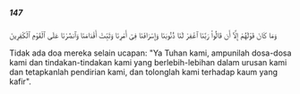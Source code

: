 ##### 147

<span class="ayah">وَمَا كَانَ قَوْلَهُمْ إِلَّآ أَن قَالُوا۟ رَبَّنَا ٱغْفِرْ لَنَا ذُنُوبَنَا وَإِسْرَافَنَا فِىٓ أَمْرِنَا وَثَبِّتْ أَقْدَامَنَا وَٱنصُرْنَا عَلَى ٱلْقَوْمِ ٱلْكَٰفِرِينَ</span>

<span class="ayah_translation">Tidak ada doa mereka selain ucapan: "Ya Tuhan kami, ampunilah dosa-dosa kami dan tindakan-tindakan kami yang berlebih-lebihan dalam urusan kami dan tetapkanlah pendirian kami, dan tolonglah kami terhadap kaum yang kafir".</span>
